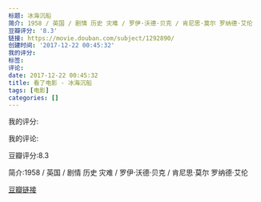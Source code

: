 ```yaml
---
标题: 冰海沉船
简介: 1958 / 英国 / 剧情 历史 灾难 / 罗伊·沃德·贝克 / 肯尼思·莫尔 罗纳德·艾伦
豆瓣评分: '8.3'
链接: https://movie.douban.com/subject/1292890/
创建时间: '2017-12-22 00:45:32'
我的评分:
标签:
评论:
date: 2017-12-22 00:45:32
title: 看了电影 - 冰海沉船
tags: [电影]
categories: []
---
```


我的评分:

我的评论:

豆瓣评分:8.3

简介:1958 / 英国 / 剧情 历史 灾难 / 罗伊·沃德·贝克 / 肯尼思·莫尔 罗纳德·艾伦

[豆瓣链接](https://movie.douban.com/subject/1292890/)

